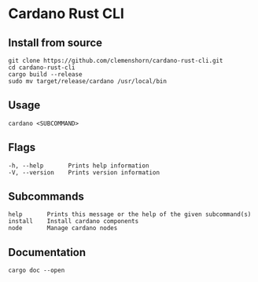 # Cardano Rust CLI

## Install from source

    git clone https://github.com/clemenshorn/cardano-rust-cli.git
    cd cardano-rust-cli
    cargo build --release
    sudo mv target/release/cardano /usr/local/bin

## Usage

    cardano <SUBCOMMAND>

## Flags

    -h, --help       Prints help information
    -V, --version    Prints version information

## Subcommands

    help       Prints this message or the help of the given subcommand(s)
    install    Install cardano components
    node       Manage cardano nodes

## Documentation

    cargo doc --open
